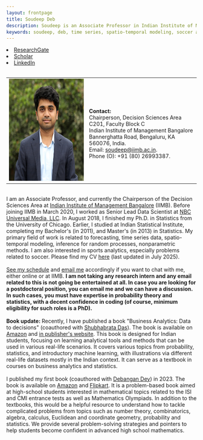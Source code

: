 ```yaml
---
layout: frontpage
title: Soudeep Deb
description: Soudeep is an Associate Professor in Indian Institute of Management Bangalore. 
keywords: soudeep, deb, time series, spatio-temporal modeling, soccer analytics, forecasting, IIMB.
---
```


<div class="navbar">
  <div class="navbar-inner">
    <div class="nav">
        <li><a href="https://www.researchgate.net/profile/Soudeep_Deb" target="_blank">ResearchGate</a></li>
        <li><a href="https://scholar.google.com/citations?hl=en&user=HjWwFs8AAAAJ&view_op=list_works&sortby=pubdate" target="_blank">Scholar</a></li>
        <li><a href="https://www.linkedin.com/in/debsoudeep/" target="_blank">LinkedIn</a></li>
        </div>
  </div>
</div>

<table class="wide">
<tr>
<td class="left">
    <img id="frontphoto" src="soudeep-pic3.png" width="270" height="270" alt="" />
</td>
&nbsp; &nbsp; &nbsp; &nbsp; 
<td class="left">
<br> <b> Contact: </b>
<br> Chairperson, Decision Sciences Area
<br> C201, Faculty Block C
<br> Indian Institute of Management Bangalore
<br> Bannerghatta Road, Bengaluru, KA 560076, India. 
<br> Email: <a href="mailto:soudeep@iimb.ac.in" target="_blank">soudeep@iimb.ac.in</a>. 
<br> Phone (O): +91 (80) 26993387.
</td>
</tr>
</table>

<tr>
<br> I am an Associate Professor, and currently the Chairperson of the Decision Sciences Area at <a href="https://www.iimb.ac.in/user/196/soudeep-deb" target="_blank">Indian Institute of Management Bangalore</a> (IIMB). Before joining IIMB in March 2020, I worked as Senior Lead Data Scientist at <a href="http://www.nbcuniversal.com/" target="_blank">NBC Universal Media, LLC</a>. In August 2018, I finished my Ph.D. in Statistics from the University of Chicago. Earlier, I studied at Indian Statistical Institute, completing my Bachelor's (in 2011), and Master's (in 2013) in Statistics. My primary field of work is related to forecasting, time series data, spatio-temporal modeling, inference for random processes, nonparametric methods. I am also interested in sports analytics, especially problems related to soccer. Please find my CV <a href="https://soudeepd.github.io/Resume/CV_DebSoudeep.pdf" target="_blank">here</a> (last updated in July 2025).
<br>
<td class="left">
<br> <a href="https://outlook.office365.com/owa/calendar/d6111bacc4c5436a998ba66831af56cf@iimb.ac.in/5442b967e74f4e6cb4192e5614e94c05984665050450246395/calendar.html" target="_blank">See my schedule</a> and <a href="mailto:soudeep@iimb.ac.in" target="_blank">email me</a> accordingly if you want to chat with me, either online or at IIMB. <b> I am not taking any research intern and any email related to this is not going be entertained at all. In case you are looking for a postdoctoral position, you can email me and we can have a discussion. In such cases, you must have expertise in probability theory and statistics, with a decent confidence in coding (of course, minimum eligibility for such roles is a PhD). </b>
<br>
<br> <b> Book update: </b> Recently, I have published a book "Business Analytics: Data to decisions" (coauthored with <a href="https://www.iimb.ac.in/user/65/shubhabrata-das" target="_blank"> Shubhabrata Das</a>). The book is available on <a href="https://www.amazon.in/Business-Analytics-Decisions-Shubhabrata-Das/dp/9393330999/" target="_blank"> Amazon</a> and <a href="https://www.universitiespress.com/(X(1)S(krgqzdysnwq1zlmr5fvumpqy))/details?id=9789393330994" target="_blank">in publisher's website</a>. This book is designed for Indian students, focusing on learning analytical tools and methods that can be used in various real-life scenarios. It covers various topics from probability, statistics, and introductory machine learning, with illustrations via different real-life datasets mostly in the Indian context. It can serve as a textbook in courses on business analytics and statistics.
<br>
<br>  
I published my first book (coauthored with <a href="https://www.linkedin.com/in/ddey07/" target="_blank">Debangan Dey</a>) in 2023. The book is available on <a href="https://www.amazon.in/Mathematical-Techniques-Competitive-Examinations-Debangan/dp/9393330107/ref=sr_1_1?qid=1674030582&refinements=p_27%3ASoudeep+Deb+Debangan+Dey&s=books&sr=1-1" target="_blank">Amazon</a> and <a href="https://www.flipkart.com/mathematical-techniques-competitive-examinations/p/itm8009e4d01f123" target="_blank">Flipkart</a>. It is a problem-based book aimed at high-school students interested in mathematical topics related to the ISI and CMI entrance tests as well as Mathematics Olympiads. In addition to the textbooks, this would be a helpful resource to understand how to tackle complicated problems from topics such as number theory, combinatorics, algebra, calculus, Euclidean and coordinate geometry, probability and statistics. We provide several problem-solving strategies and pointers to help students become confident in advanced high school mathematics. 
<br>
</td>
</tr>

